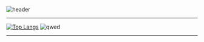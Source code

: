 <div aling="center">
    
![header](https://capsule-render.vercel.app/api?type=waving&height=500&theme=dark&color=007FFF&text=welcome%20to%20starsong%20github!&fontColor=333333&fontSize=46&animation=twinkling)

---


[![Top Langs](https://github-readme-stats.vercel.app/api/top-langs/?username=kami1152&layout=compact)](https://github.com/anuraghazra/github-readme-stats)
![qwed](https://github.com/kami1152/kami1152/assets/85269354/43805788-73a3-4811-b4a3-18afa28e87e5)

---


</div>
